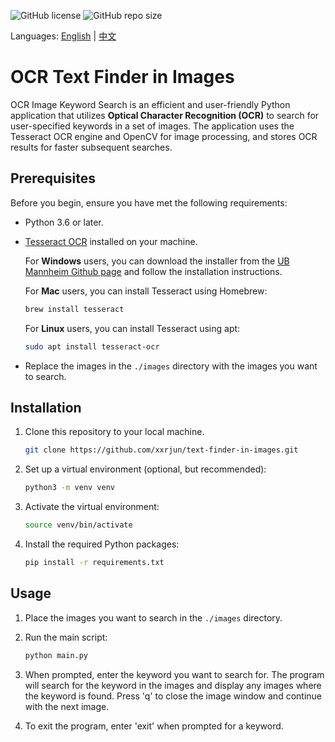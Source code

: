 ![GitHub license](https://img.shields.io/github/license/xxrjun/text-finder-in-images) ![GitHub repo size](https://img.shields.io/github/repo-size/xxrjun/text-finder-in-images)

Languages: [English](README.md) | [中文](translations/README-zh.md)

# OCR Text Finder in Images

OCR Image Keyword Search is an efficient and user-friendly Python application that utilizes **Optical Character Recognition (OCR)** to search for user-specified keywords in a set of images. The application uses the Tesseract OCR engine and OpenCV for image processing, and stores OCR results for faster subsequent searches.

## Prerequisites

Before you begin, ensure you have met the following requirements:

- Python 3.6 or later.
- [Tesseract OCR](https://github.com/tesseract-ocr/tesseract) installed on your machine.

  For **Windows** users, you can download the installer from the [UB Mannheim Github page](https://github.com/UB-Mannheim/tesseract/wiki) and follow the installation instructions.

  For **Mac** users, you can install Tesseract using Homebrew:

  ```bash
  brew install tesseract
  ```

  For **Linux** users, you can install Tesseract using apt:

  ```bash
  sudo apt install tesseract-ocr
  ```

- Replace the images in the `./images` directory with the images you want to search.

## Installation

1. Clone this repository to your local machine.

   ```bash
   git clone https://github.com/xxrjun/text-finder-in-images.git
   ```

2. Set up a virtual environment (optional, but recommended):

   ```bash
   python3 -m venv venv
   ```

3. Activate the virtual environment:

   ```bash
   source venv/bin/activate
   ```

4. Install the required Python packages:

   ```bash
   pip install -r requirements.txt
   ```

## Usage

1. Place the images you want to search in the `./images` directory.
2. Run the main script:

   ```bash
   python main.py
   ```

3. When prompted, enter the keyword you want to search for. The program will search for the keyword in the images and display any images where the keyword is found. Press 'q' to close the image window and continue with the next image.

4. To exit the program, enter 'exit' when prompted for a keyword.
